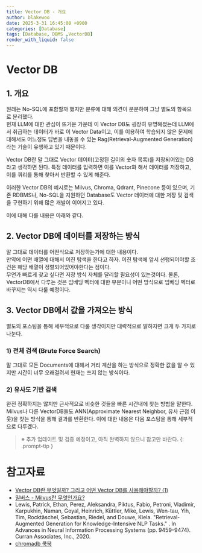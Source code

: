 ```yaml
---
title: Vector DB - 개요
author: blakewoo
date: 2025-3-31 16:45:00 +0900
categories: [Database]
tags: [Database, DBMS ,VectorDB]
render_with_liquid: false
---
```


# Vector DB
## 1. 개요
원래는 No-SQL에 포함할까 했지만 분류에 대해 의견이 분분하여 그냥 별도의 항목으로 분리했다.   
현재 LLM에 대한 관심이 뜨거운 가운데 이 Vector DB도 굉장히 유명해졌는데 LLM에서 취급하는 데이터가
바로 이 Vector Data이고, 이를 이용하여 학습되지 않은 문제에 대해서도 어느정도 답변을 내놓을 수 있는
Rag(Retrieval-Augmented Generation)라는 기술이 유행하고 있기 때문이다.

Vector DB란 말 그대로 Vector 데이터(고정된 길이의 숫자 목록)를 저장되어있는 DB라고 생각하면 된다.
특정 데이터를 입력하면 이를 Vector화 해서 데이터를 저장하고, 이를 쿼리를 통해 찾아서 반환할 수 있게 해준다.

이러한 Vector DB의 예시로는 Milvus, Chroma, Qdrant, Pinecone 등이 있으며, 기존 RDBMS나, No-SQL을 지원하던
Database도 Vector 데이터에 대한 저장 및 검색을 구현하기 위해 많은 개발이 이어지고 있다.

이에 대해 다룰 내용은 아래와 같다.

## 2. Vector DB에 데이터를 저장하는 방식
말 그대로 데이터를 어떤식으로 저장하는가에 대한 내용이다.   
만약에 어떤 배열에 대해서 이진 탐색을 한다고 하자. 이진 탐색에 앞서 선행되어야할 조건은 해당 배열이 정렬되어있어야한다는 점이다.   
무언가 빠르게 찾고 싶다면 저장 방식 자체를 달리할 필요성이 있는것이다.
물론, VectorDB에서 다루는 것은 임베딩 벡터에 대한 부분이니 어떤 방식으로 임베딩 벡터로 바꾸지는 역시 다룰 예정이다.

## 3. Vector DB에서 값을 가져오는 방식
별도의 포스팅을 통해 세부적으로 다룰 생각이지만 대략적으로 말하자면 크게 두 가지로 나눈다.

### 1) 전체 검색 (Brute Force Search)
말 그대로 모든 Documents에 대해서 거리 계산을 하는 방식으로 정확한 값을 알 수 있지만
시간이 너무 오래걸려서 현재는 쓰지 않는 방식이다.

### 2) 유사도 기반 검색
완전 정확하지는 않지만 근사적으로 비슷한 것들을 빠른 시간내에 찾는 방법을 말한다.  
Milvus나 다른 VectorDB들도 ANN(Approximate Nearest Neighbor, 유사 근접 이웃)을 찾는 방식을 통해
결과를 반환한다. 이에 대한 내용은 다음 포스팅을 통해 세부적으로 다루겠다.

> ※ 추가 업데이트 및 검증 예정이고, 아직 완벽하지 않으니 참고만 바란다.
{: .prompt-tip }


# 참고자료
- [Vector DB란 무엇일까? 그리고 어떤 Vector DB를 사용해야할까? (1)](https://familia-89.tistory.com/89)
- [밀버스 - Milvus란 무엇인가요?](https://milvus.io/docs/ko/overview.md)  
- Lewis, Patrick, Ethan, Perez, Aleksandra, Piktus, Fabio, Petroni, Vladimir, Karpukhin, Naman, Goyal, Heinrich, Küttler, Mike, Lewis, Wen-tau, Yih, Tim, Rocktäschel, Sebastian, Riedel, and Douwe, Kiela. "Retrieval-Augmented Generation for Knowledge-Intensive NLP Tasks." . In Advances in Neural Information Processing Systems (pp. 9459–9474). Curran Associates, Inc., 2020.
- [chromadb 쿡북](https://cookbook.chromadb.dev/core/storage-layout/#chromasqlite3)
